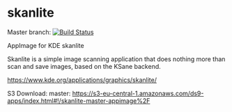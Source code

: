 # skanlite
Master branch:
[![Build Status](http://aci.pangea.pub/job/skanlite-master-appimage/badge/icon)](http://aci.pangea.pub/job/skanlite-master-appimage/)

AppImage for KDE skanlite

Skanlite is a simple image scanning application that does nothing more than scan and save images, based on the KSane backend.

https://www.kde.org/applications/graphics/skanlite/

S3 Download:
master:
https://s3-eu-central-1.amazonaws.com/ds9-apps/index.html#!/skanlite-master-appimage%2F
